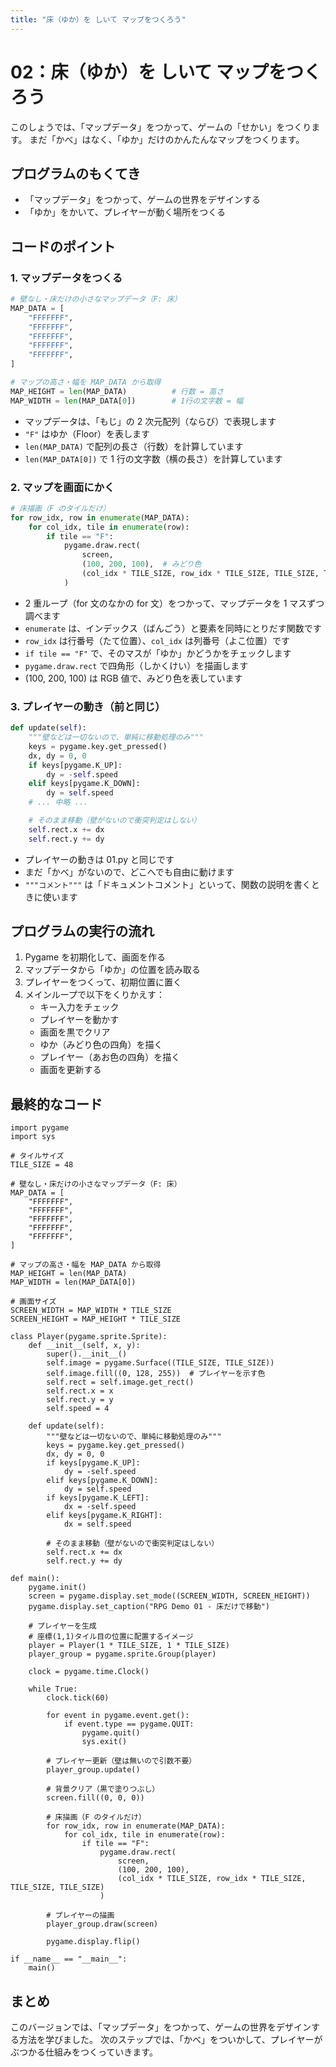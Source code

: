 ```yaml
---
title: "床（ゆか）を しいて マップをつくろう"
---
```


# 02：床（ゆか）を しいて マップをつくろう

このしょうでは、「マップデータ」をつかって、ゲームの「せかい」をつくります。
まだ「かべ」はなく、「ゆか」だけのかんたんなマップをつくります。

## プログラムのもくてき

- 「マップデータ」をつかって、ゲームの世界をデザインする
- 「ゆか」をかいて、プレイヤーが動く場所をつくる

## コードのポイント

### 1. マップデータをつくる

```python
# 壁なし・床だけの小さなマップデータ（F: 床）
MAP_DATA = [
    "FFFFFFF",
    "FFFFFFF",
    "FFFFFFF",
    "FFFFFFF",
    "FFFFFFF",
]

# マップの高さ・幅を MAP_DATA から取得
MAP_HEIGHT = len(MAP_DATA)          # 行数 = 高さ
MAP_WIDTH = len(MAP_DATA[0])        # 1行の文字数 = 幅
```

- マップデータは、「もじ」の 2 次元配列（ならび）で表現します
- `"F"` はゆか（Floor）を表します
- `len(MAP_DATA)` で配列の長さ（行数）を計算しています
- `len(MAP_DATA[0])` で 1 行の文字数（横の長さ）を計算しています

### 2. マップを画面にかく

```python
# 床描画（F のタイルだけ）
for row_idx, row in enumerate(MAP_DATA):
    for col_idx, tile in enumerate(row):
        if tile == "F":
            pygame.draw.rect(
                screen,
                (100, 200, 100),  # みどり色
                (col_idx * TILE_SIZE, row_idx * TILE_SIZE, TILE_SIZE, TILE_SIZE)
            )
```

- 2 重ループ（for 文のなかの for 文）をつかって、マップデータを 1 マスずつ調べます
- `enumerate` は、インデックス（ばんごう）と要素を同時にとりだす関数です
- `row_idx` は行番号（たて位置）、`col_idx` は列番号（よこ位置）です
- `if tile == "F"` で、そのマスが「ゆか」かどうかをチェックします
- `pygame.draw.rect` で四角形（しかくけい）を描画します
- (100, 200, 100) は RGB 値で、みどり色を表しています

### 3. プレイヤーの動き（前と同じ）

```python
def update(self):
    """壁などは一切ないので、単純に移動処理のみ"""
    keys = pygame.key.get_pressed()
    dx, dy = 0, 0
    if keys[pygame.K_UP]:
        dy = -self.speed
    elif keys[pygame.K_DOWN]:
        dy = self.speed
    # ... 中略 ...

    # そのまま移動（壁がないので衝突判定はしない）
    self.rect.x += dx
    self.rect.y += dy
```

- プレイヤーの動きは 01.py と同じです
- まだ「かべ」がないので、どこへでも自由に動けます
- `"""コメント"""` は「ドキュメントコメント」といって、関数の説明を書くときに使います

## プログラムの実行の流れ

1. Pygame を初期化して、画面を作る
2. マップデータから「ゆか」の位置を読み取る
3. プレイヤーをつくって、初期位置に置く
4. メインループで以下をくりかえす：
   - キー入力をチェック
   - プレイヤーを動かす
   - 画面を黒でクリア
   - ゆか（みどり色の四角）を描く
   - プレイヤー（あお色の四角）を描く
   - 画面を更新する

## 最終的なコード

```
import pygame
import sys

# タイルサイズ
TILE_SIZE = 48

# 壁なし・床だけの小さなマップデータ（F: 床）
MAP_DATA = [
    "FFFFFFF",
    "FFFFFFF",
    "FFFFFFF",
    "FFFFFFF",
    "FFFFFFF",
]

# マップの高さ・幅を MAP_DATA から取得
MAP_HEIGHT = len(MAP_DATA)
MAP_WIDTH = len(MAP_DATA[0])

# 画面サイズ
SCREEN_WIDTH = MAP_WIDTH * TILE_SIZE
SCREEN_HEIGHT = MAP_HEIGHT * TILE_SIZE

class Player(pygame.sprite.Sprite):
    def __init__(self, x, y):
        super().__init__()
        self.image = pygame.Surface((TILE_SIZE, TILE_SIZE))
        self.image.fill((0, 128, 255))  # プレイヤーを示す色
        self.rect = self.image.get_rect()
        self.rect.x = x
        self.rect.y = y
        self.speed = 4

    def update(self):
        """壁などは一切ないので、単純に移動処理のみ"""
        keys = pygame.key.get_pressed()
        dx, dy = 0, 0
        if keys[pygame.K_UP]:
            dy = -self.speed
        elif keys[pygame.K_DOWN]:
            dy = self.speed
        if keys[pygame.K_LEFT]:
            dx = -self.speed
        elif keys[pygame.K_RIGHT]:
            dx = self.speed

        # そのまま移動（壁がないので衝突判定はしない）
        self.rect.x += dx
        self.rect.y += dy

def main():
    pygame.init()
    screen = pygame.display.set_mode((SCREEN_WIDTH, SCREEN_HEIGHT))
    pygame.display.set_caption("RPG Demo 01 - 床だけで移動")

    # プレイヤーを生成
    # 座標(1,1)タイル目の位置に配置するイメージ
    player = Player(1 * TILE_SIZE, 1 * TILE_SIZE)
    player_group = pygame.sprite.Group(player)

    clock = pygame.time.Clock()

    while True:
        clock.tick(60)

        for event in pygame.event.get():
            if event.type == pygame.QUIT:
                pygame.quit()
                sys.exit()

        # プレイヤー更新（壁は無いので引数不要）
        player_group.update()

        # 背景クリア（黒で塗りつぶし）
        screen.fill((0, 0, 0))

        # 床描画（F のタイルだけ）
        for row_idx, row in enumerate(MAP_DATA):
            for col_idx, tile in enumerate(row):
                if tile == "F":
                    pygame.draw.rect(
                        screen,
                        (100, 200, 100),
                        (col_idx * TILE_SIZE, row_idx * TILE_SIZE, TILE_SIZE, TILE_SIZE)
                    )

        # プレイヤーの描画
        player_group.draw(screen)

        pygame.display.flip()

if __name__ == "__main__":
    main()
```

## まとめ

このバージョンでは、「マップデータ」をつかって、ゲームの世界をデザインする方法を学びました。
次のステップでは、「かべ」をついかして、プレイヤーがぶつかる仕組みをつくっていきます。
